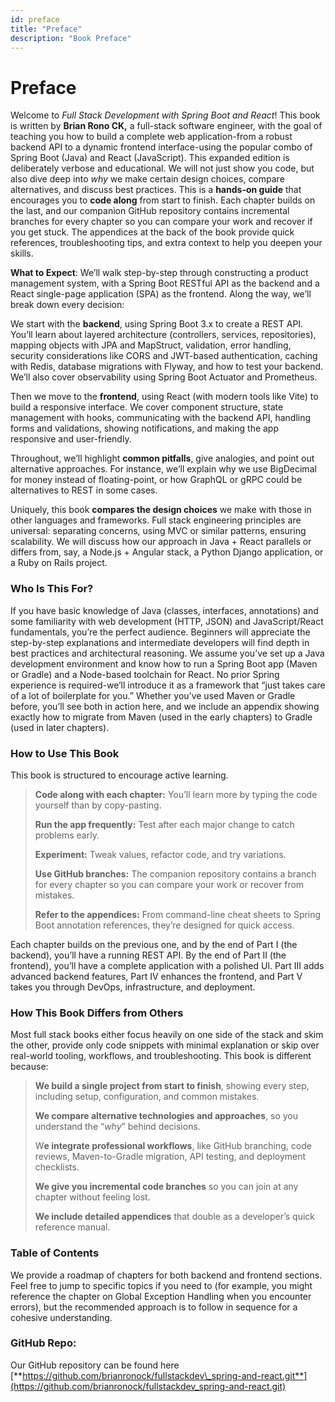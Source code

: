 ```yaml
---
id: preface
title: "Preface"
description: "Book Preface"
---
```


# Preface

Welcome to _Full Stack Development with Spring Boot and React_! This book is written by **Brian Rono CK,** a full-stack software engineer, with the goal of teaching you how to build a complete web application-from a robust backend API to a dynamic frontend interface-using the popular combo of Spring Boot (Java) and React (JavaScript). This expanded edition is deliberately verbose and educational. We will not just show you code, but also dive deep into _why_ we make certain design choices, compare alternatives, and discuss best practices. This is a **hands-on guide** that encourages you to **code along** from start to finish. Each chapter builds on the last, and our companion GitHub repository contains incremental branches for every chapter so you can compare your work and recover if you get stuck. The appendices at the back of the book provide quick references, troubleshooting tips, and extra context to help you deepen your skills.

**What to Expect**: We’ll walk step-by-step through constructing a product management system, with a Spring Boot RESTful API as the backend and a React single-page application (SPA) as the frontend. Along the way, we’ll break down every decision:

We start with the **backend**, using Spring Boot 3.x to create a REST API. You’ll learn about layered architecture (controllers, services, repositories), mapping objects with JPA and MapStruct, validation, error handling, security considerations like CORS and JWT-based authentication, caching with Redis, database migrations with Flyway, and how to test your backend. We’ll also cover observability using Spring Boot Actuator and Prometheus.

Then we move to the **frontend**, using React (with modern tools like Vite) to build a responsive interface. We cover component structure, state management with hooks, communicating with the backend API, handling forms and validations, showing notifications, and making the app responsive and user-friendly.

Throughout, we’ll highlight **common pitfalls**, give analogies, and point out alternative approaches. For instance, we’ll explain why we use BigDecimal for money instead of floating-point, or how GraphQL or gRPC could be alternatives to REST in some cases.

Uniquely, this book **compares the design choices** we make with those in other languages and frameworks. Full stack engineering principles are universal: separating concerns, using MVC or similar patterns, ensuring scalability. We will discuss how our approach in Java + React parallels or differs from, say, a Node.js + Angular stack, a Python Django application, or a Ruby on Rails project.

### **Who Is This For?** 
If you have basic knowledge of Java (classes, interfaces, annotations) and some familiarity with web development (HTTP, JSON) and JavaScript/React fundamentals, you’re the perfect audience. Beginners will appreciate the step-by-step explanations and intermediate developers will find depth in best practices and architectural reasoning. We assume you’ve set up a Java development environment and know how to run a Spring Boot app (Maven or Gradle) and a Node-based toolchain for React. No prior Spring experience is required-we’ll introduce it as a framework that “just takes care of a lot of boilerplate for you.” Whether you’ve used Maven or Gradle before, you’ll see both in action here, and we include an appendix showing exactly how to migrate from Maven (used in the early chapters) to Gradle (used in later chapters).

### **How to Use This Book** 
This book is structured to encourage active learning.

> **Code along with each chapter:** You’ll learn more by typing the code yourself than by copy-pasting.
>
> **Run the app frequently:** Test after each major change to catch problems early.
>
> **Experiment:** Tweak values, refactor code, and try variations.
>
> **Use GitHub branches:** The companion repository contains a branch for every chapter so you can compare your work or recover from mistakes.
>
> **Refer to the appendices:** From command-line cheat sheets to Spring Boot annotation references, they’re designed for quick access.

Each chapter builds on the previous one, and by the end of Part I (the backend), you’ll have a running REST API. By the end of Part II (the frontend), you’ll have a complete application with a polished UI. Part III adds advanced backend features, Part IV enhances the frontend, and Part V takes you through DevOps, infrastructure, and deployment.

### **How This Book Differs from Others**
Most full stack books either focus heavily on one side of the stack and skim the other, provide only code snippets with minimal explanation or skip over real-world tooling, workflows, and troubleshooting. This book is different because:

> **We build a single project from start to finish**, showing every step, including setup, configuration, and common mistakes.
>
> **We compare alternative technologies and approaches**, so you understand the “_why_” behind decisions.
>
> W**e integrate professional workflows**, like GitHub branching, code reviews, Maven-to-Gradle migration, API testing, and deployment checklists.
>
> **We give you incremental code branches** so you can join at any chapter without feeling lost.
>
> **We include detailed appendices** that double as a developer’s quick reference manual.

### **Table of Contents** 
We provide a roadmap of chapters for both backend and frontend sections. Feel free to jump to specific topics if you need to (for example, you might reference the chapter on Global Exception Handling when you encounter errors), but the recommended approach is to follow in sequence for a cohesive understanding.

### **GitHub Repo**: 
Our GitHub repository can be found here [**https://github.com/brianronock/fullstackdev\_spring-and-react.git**](https://github.com/brianronock/fullstackdev_spring-and-react.git)

